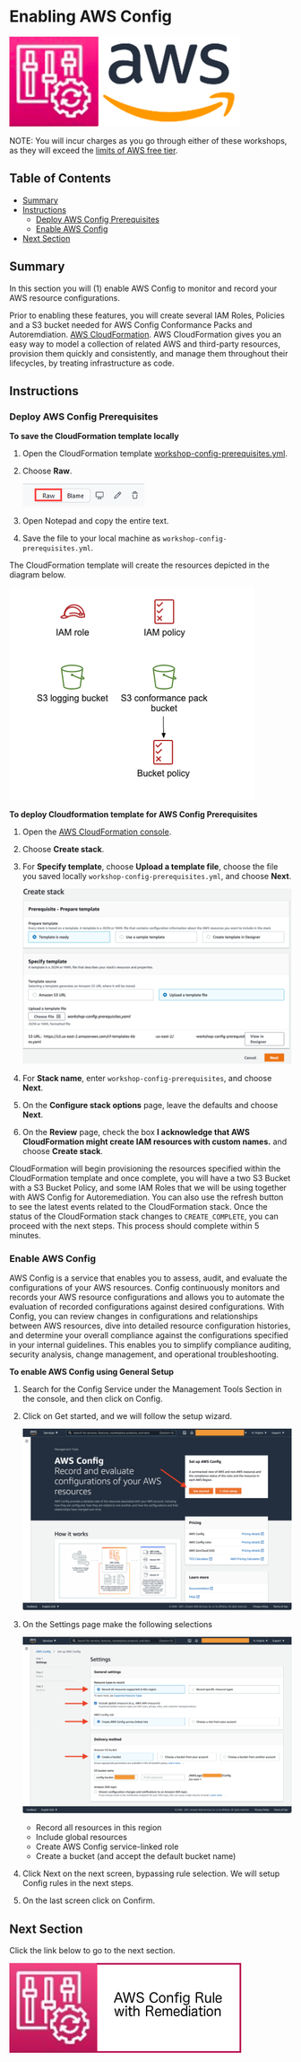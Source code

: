 # Enabling AWS Config

![](media/config-aws-logo.png)

NOTE: You will incur charges as you go through either of these workshops, as they will exceed the [limits of AWS free tier](http://docs.aws.amazon.com/awsaccountbilling/latest/aboutv2/free-tier-limits.html).

## Table of Contents

- [Summary](#summary)
- [Instructions](#instructions)
    - [Deploy AWS Config Prerequisites](#deploy-aws-config-prerequisites)
    - [Enable AWS Config](#enable-aws-config)
- [Next Section](#next-section)

## Summary

In this section you will (1) enable AWS Config to monitor and record your AWS resource configurations.

Prior to enabling these features, you will create several IAM Roles, Policies and a S3 bucket needed for AWS Config Conformance Packs and Autoremdiation. [AWS CloudFormation](https://aws.amazon.com/cloudformation/). AWS CloudFormation gives you an easy way to model a collection of related AWS and third-party resources, provision them quickly and consistently, and manage them throughout their lifecycles, by treating infrastructure as code.

## Instructions

### Deploy AWS Config Prerequisites

**To save the CloudFormation template locally**
    
1. Open the CloudFormation template [workshop-config-prerequisites.yml](cfntemplates/workshop-config-prerequisites.yml).
1. Choose **Raw**.

    ![](/media/github-raw.png)

1. Open Notepad and copy the entire text.
1. Save the file to your local machine as ```workshop-config-prerequisites.yml```.

The CloudFormation template will create the resources depicted in the diagram below.

![](/media/cloudformation-stack-ep02.png)

**To deploy Cloudformation template for AWS Config Prerequisites**
    
1. Open the [AWS CloudFormation console](https://console.aws.amazon.com/cloudformation/home).
1. Choose **Create stack**.
1. For **Specify template**, choose **Upload a template file**, choose the file you saved locally ```workshop-config-prerequisites.yml```, and choose **Next**.

    ![](/media/cloudformation-create-stack-ep02.png)

1. For **Stack name**, enter ```workshop-config-prerequisites```, and choose **Next**.
1. On the **Configure stack options** page, leave the defaults and choose **Next**.
1. On the **Review** page, check the box **I acknowledge that AWS CloudFormation might create IAM resources with custom names.** and choose **Create stack**.


CloudFormation will begin provisioning the resources specified within the CloudFormation template and once complete, you will have a two S3 Bucket with a S3 Bucket Policy, and some IAM Roles that we will be using together with AWS Config for Autoremediation. You can also use the refresh button to see the latest events related to the CloudFormation stack. Once the status of the CloudFormation stack changes to ```CREATE_COMPLETE```, you can proceed with the next steps. This process should complete within 5 minutes.

### Enable AWS Config

AWS Config is a service that enables you to assess, audit, and evaluate the configurations of your AWS resources. Config continuously monitors and records your AWS resource configurations and allows you to automate the evaluation of recorded configurations against desired configurations. With Config, you can review changes in configurations and relationships between AWS resources, dive into detailed resource configuration histories, and determine your overall compliance against the configurations specified in your internal guidelines. This enables you to simplify compliance auditing, security analysis, change management, and operational troubleshooting.

**To enable AWS Config using General Setup**

1. Search for the Config Service under the Management Tools Section in the console, and then click on Config.
1.	Click on Get started, and we will follow the setup wizard.

    ![](/media/config-gettingstarted-ep02.png)

1.	On the Settings page make the following selections

    ![](/media/config-settings-ep02.png)

    - Record all resources in this region
    - Include global resources
    - Create AWS Config service-linked role
    - Create a bucket (and accept the default bucket name)
1.	Click Next on the next screen, bypassing rule selection. We will setup Config rules in the next steps.
1.	On the last screen click on Confirm.

## Next Section

Click the link below to go to the next section.

[![](media/config-rule.png)](/operational_excellence/episode-02-step-02-config-rule.md)
